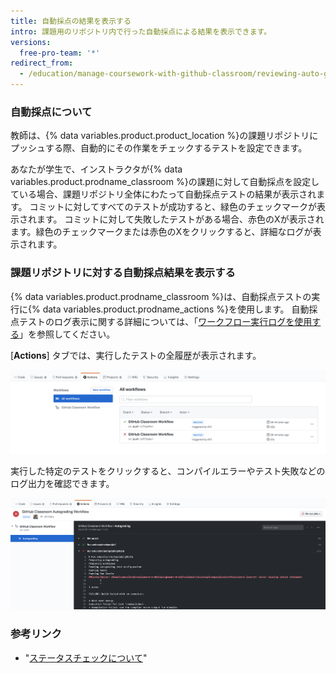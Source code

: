 ```yaml
---
title: 自動採点の結果を表示する
intro: 課題用のリポジトリ内で行った自動採点による結果を表示できます。
versions:
  free-pro-team: '*'
redirect_from:
  - /education/manage-coursework-with-github-classroom/reviewing-auto-graded-work-students
---
```


### 自動採点について

教師は、{% data variables.product.product_location %}の課題リポジトリにプッシュする際、自動的にその作業をチェックするテストを設定できます。

あなたが学生で、インストラクタが{% data variables.product.prodname_classroom %}の課題に対して自動採点を設定している場合、課題リポジトリ全体にわたって自動採点テストの結果が表示されます。 コミットに対してすべてのテストが成功すると、緑色のチェックマークが表示されます。 コミットに対して失敗したテストがある場合、赤色のXが表示されます。緑色のチェックマークまたは赤色のXをクリックすると、詳細なログが表示されます。

### 課題リポジトリに対する自動採点結果を表示する

{% data variables.product.prodname_classroom %}は、自動採点テストの実行に{% data variables.product.prodname_actions %}を使用します。 自動採点テストのログ表示に関する詳細については、「[ワークフロー実行ログを使用する](/actions/managing-workflow-runs/using-workflow-run-logs#viewing-logs-to-diagnose-failures)」を参照してください。

[**Actions**] タブでは、実行したテストの全履歴が表示されます。

![[All workflows] を選択した状態の [Actions] タブ](/assets/images/help/classroom/autograding-actions-tab.png)

実行した特定のテストをクリックすると、コンパイルエラーやテスト失敗などのログ出力を確認できます。

![{% data variables.product.prodname_actions %} の [{% data variables.product.prodname_classroom %} Autograding Workflow] テスト結果 ](/assets/images/help/classroom/autograding-actions-logs.png)

### 参考リンク

- "[ステータスチェックについて](/github/collaborating-with-issues-and-pull-requests/about-status-checks)"
